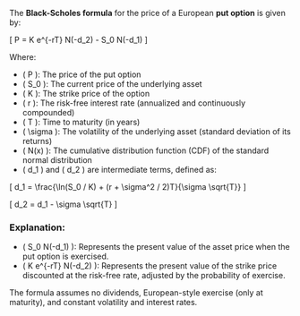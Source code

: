The **Black-Scholes formula** for the price of a European **put option** is given by:

\[
P = K e^{-rT} N(-d_2) - S_0 N(-d_1)
\]

Where:

- \( P \): The price of the put option
- \( S_0 \): The current price of the underlying asset
- \( K \): The strike price of the option
- \( r \): The risk-free interest rate (annualized and continuously compounded)
- \( T \): Time to maturity (in years)
- \( \sigma \): The volatility of the underlying asset (standard deviation of its returns)
- \( N(x) \): The cumulative distribution function (CDF) of the standard normal distribution
- \( d_1 \) and \( d_2 \) are intermediate terms, defined as:

\[
d_1 = \frac{\ln(S_0 / K) + (r + \sigma^2 / 2)T}{\sigma \sqrt{T}}
\]

\[
d_2 = d_1 - \sigma \sqrt{T}
\]

### Explanation:
- \( S_0 N(-d_1) \): Represents the present value of the asset price when the put option is exercised.
- \( K e^{-rT} N(-d_2) \): Represents the present value of the strike price discounted at the risk-free rate, adjusted by the probability of exercise.

The formula assumes no dividends, European-style exercise (only at maturity), and constant volatility and interest rates.

